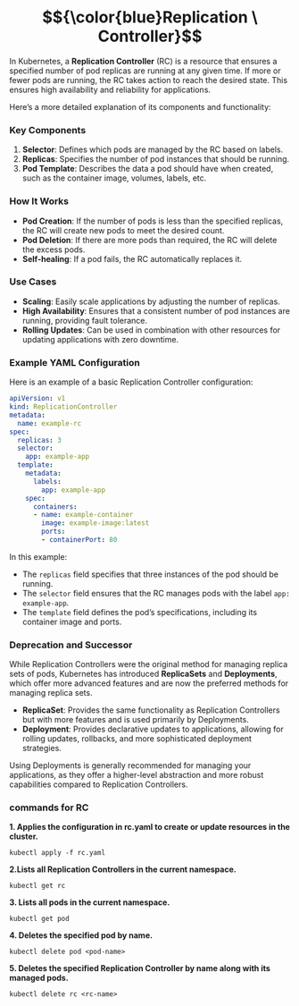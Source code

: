 # $${\color{blue}Replication \ Controller}$$
In Kubernetes, a **Replication Controller** (RC) is a resource that ensures a specified number of pod replicas are running at any given time. If more or fewer pods are running, the RC takes action to reach the desired state. This ensures high availability and reliability for applications.

Here’s a more detailed explanation of its components and functionality:

### Key Components

1. **Selector**: Defines which pods are managed by the RC based on labels.
2. **Replicas**: Specifies the number of pod instances that should be running.
3. **Pod Template**: Describes the data a pod should have when created, such as the container image, volumes, labels, etc.

### How It Works

- **Pod Creation**: If the number of pods is less than the specified replicas, the RC will create new pods to meet the desired count.
- **Pod Deletion**: If there are more pods than required, the RC will delete the excess pods.
- **Self-healing**: If a pod fails, the RC automatically replaces it.

### Use Cases

- **Scaling**: Easily scale applications by adjusting the number of replicas.
- **High Availability**: Ensures that a consistent number of pod instances are running, providing fault tolerance.
- **Rolling Updates**: Can be used in combination with other resources for updating applications with zero downtime.

### Example YAML Configuration

Here is an example of a basic Replication Controller configuration:

```yaml
apiVersion: v1
kind: ReplicationController
metadata:
  name: example-rc
spec:
  replicas: 3
  selector:
    app: example-app
  template:
    metadata:
      labels:
        app: example-app
    spec:
      containers:
      - name: example-container
        image: example-image:latest
        ports:
        - containerPort: 80
```

In this example:

- The `replicas` field specifies that three instances of the pod should be running.
- The `selector` field ensures that the RC manages pods with the label `app: example-app`.
- The `template` field defines the pod’s specifications, including its container image and ports.

### Deprecation and Successor

While Replication Controllers were the original method for managing replica sets of pods, Kubernetes has introduced **ReplicaSets** and **Deployments**, which offer more advanced features and are now the preferred methods for managing replica sets.

- **ReplicaSet**: Provides the same functionality as Replication Controllers but with more features and is used primarily by Deployments.
- **Deployment**: Provides declarative updates to applications, allowing for rolling updates, rollbacks, and more sophisticated deployment strategies.

Using Deployments is generally recommended for managing your applications, as they offer a higher-level abstraction and more robust capabilities compared to Replication Controllers.

### commands for RC
**1. Applies the configuration in rc.yaml to create or update resources in the cluster.**
````
kubectl apply -f rc.yaml      
````
**2.Lists all Replication Controllers in the current namespace.**
````
kubectl get rc      
````
**3. Lists all pods in the current namespace.**
````
kubectl get pod    
````
**4. Deletes the specified pod by name.**
````
kubectl delete pod <pod-name>            
````
**5. Deletes the specified Replication Controller by name along with its managed pods.**
````
kubectl delete rc <rc-name>            
````












